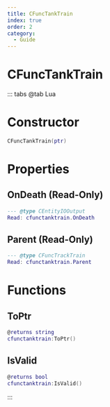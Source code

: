 ```yaml
---
title: CFuncTankTrain
index: true
order: 2
category:
  - Guide
---
```


# CFuncTankTrain

::: tabs
@tab Lua
# Constructor
```lua
CFuncTankTrain(ptr)
```
# Properties
## OnDeath (Read-Only)
```lua
--- @type CEntityIOOutput
Read: cfunctanktrain.OnDeath
```
## Parent (Read-Only)
```lua
--- @type CFuncTrackTrain
Read: cfunctanktrain.Parent
```
# Functions
## ToPtr
```lua
@returns string
cfunctanktrain:ToPtr()
```
## IsValid
```lua
@returns bool
cfunctanktrain:IsValid()
```

:::